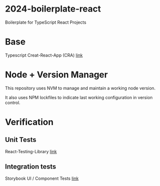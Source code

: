 # 2024-boilerplate-react
Boilerplate for TypeScript React Projects

# Base
Typescript Creat-React-App (CRA) [link](https://create-react-app.dev/docs/adding-typescript/#getting-started-with-typescript-and-react)

# Node + Version Manager
This repository uses NVM to manage and maintain a working node version.

It also uses NPM lockfiles to indicate last working configuration in version control.

# Verification
## Unit Tests
React-Testing-Library [link](https://testing-library.com/docs/react-testing-library/intro)

## Integration tests
Storybook UI / Component Tests [link](https://storybook.js.org/docs/6/configure/integration/typescript#default-configuration)
